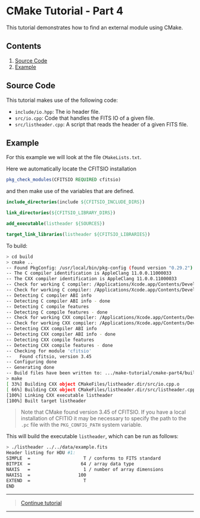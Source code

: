 # CMake Tutorial - Part 4

This tutorial demonstrates how to find an external module using CMake.

## Contents

1. [Source Code](#Source-Code)
1. [Example](#Example)

## Source Code

This tutorial makes use of the following code:

- `include/io.hpp`: The io header file.
- `src/io.cpp`: Code that handles the FITS IO of a given file.
- `src/listheader.cpp`: A script that reads the header of a given FITS file.

## Example

For this example we will look at the file `CMakeLists.txt`.

Here we automatically locate the CFITSIO installation

```cmake
pkg_check_modules(CFITSIO REQUIRED cfitsio)
```

and then make use of the variables that are defined.

```cmake
include_directories(include ${CFITSIO_INCLUDE_DIRS})

link_directories(${CFITSIO_LIBRARY_DIRS})

add_executable(listheader ${SOURCES})

target_link_libraries(listheader ${CFITSIO_LIBRARIES})
```

To build:

```bash
> cd build
> cmake ..
-- Found PkgConfig: /usr/local/bin/pkg-config (found version "0.29.2")
-- The C compiler identification is AppleClang 11.0.0.11000033
-- The CXX compiler identification is AppleClang 11.0.0.11000033
-- Check for working C compiler: /Applications/Xcode.app/Contents/Developer/Toolchains/XcodeDefault.xctoolchain/usr/bin/cc
-- Check for working C compiler: /Applications/Xcode.app/Contents/Developer/Toolchains/XcodeDefault.xctoolchain/usr/bin/cc -- works
-- Detecting C compiler ABI info
-- Detecting C compiler ABI info - done
-- Detecting C compile features
-- Detecting C compile features - done
-- Check for working CXX compiler: /Applications/Xcode.app/Contents/Developer/Toolchains/XcodeDefault.xctoolchain/usr/bin/c++
-- Check for working CXX compiler: /Applications/Xcode.app/Contents/Developer/Toolchains/XcodeDefault.xctoolchain/usr/bin/c++ -- works
-- Detecting CXX compiler ABI info
-- Detecting CXX compiler ABI info - done
-- Detecting CXX compile features
-- Detecting CXX compile features - done
-- Checking for module 'cfitsio'
--   Found cfitsio, version 3.45
-- Configuring done
-- Generating done
-- Build files have been written to: .../make-tutorial/cmake-part4/build
> make
[ 33%] Building CXX object CMakeFiles/listheader.dir/src/io.cpp.o
[ 66%] Building CXX object CMakeFiles/listheader.dir/src/listheader.cpp.o
[100%] Linking CXX executable listheader
[100%] Built target listheader
```

> Note that CMake found version 3.45 of CFITSIO. If you have a local installation of CFITIO it may be necessary to specify the path to the `.pc` file with the `PKG_CONFIG_PATH` system variable.

This will build the executable `listheader`, which can be run as follows:

```bash
> ./listheader ../../data/example.fits
Header listing for HDU #1:
SIMPLE  =                    T / conforms to FITS standard
BITPIX  =                   64 / array data type
NAXIS   =                    1 / number of array dimensions
NAXIS1  =                  100
EXTEND  =                    T
END
```

---

> [Continue tutorial](../cmake-part5)

---
